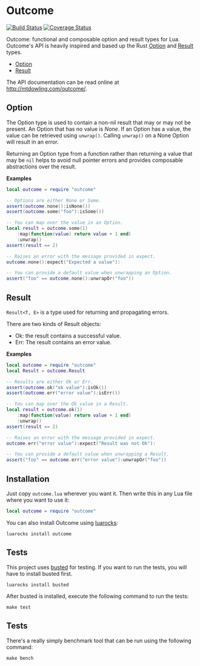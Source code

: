 # Outcome

[![Build Status](https://travis-ci.org/mtdowling/outcome.png?branch=master)](https://travis-ci.org/mtdowling/outcome)
[![Coverage Status](https://coveralls.io/repos/mtdowling/outcome/badge.svg?branch=master&service=github)](https://coveralls.io/github/mtdowling/outcome?branch=master)

Outcome: functional and composable option and result types for Lua. Outcome's
API is heavily inspired and based up the Rust
[Option](https://doc.rust-lang.org/std/option/enum.Option.html) and
[Result](https://doc.rust-lang.org/std/result/enum.Result.html) types.

* [Option](#option)
* [Result](#result)

The API documentation can be read online at http://mtdowling.com/outcome/.


## Option

The Option type is used to contain a non-nil result that may or may not be
present. An Option that has no value is *None*. If an Option has a value, the
value can be retrieved using `unwrap()`. Calling `unwrap()` on a None Option
will result in an error.

Returning an Option type from a function rather than returning a value that may
be `nil` helps to avoid null pointer errors and provides composable
abstractions over the result.

**Examples**

```lua
local outcome = require "outcome"

-- Options are either None or Some.
assert(outcome.none():isNone())
assert(outcome.some("foo"):isSome())

-- You can map over the value in an Option.
local result = outcome.some(1)
    :map(function(value) return value + 1 end)
    :unwrap()
assert(result == 2)

-- Raises an error with the message provided in expect.
outcome.none():expect("Expected a value"):

-- You can provide a default value when unwrapping an Option.
assert("foo" == outcome.none():unwrapOr("foo"))
```


## Result

`Result<T, E>` is a type used for returning and propagating errors.

There are two kinds of Result objects:

* Ok: the result contains a successful value.
* Err: The result contains an error value.

**Examples**

```lua
local outcome = require "outcome"
local Result = outcome.Result

-- Results are either Ok or Err.
assert(outcome.ok("ok value"):isOk())
assert(outcome.err("error value"):isErr())

-- You can map over the Ok value in a Result.
local result = outcome.ok(1)
    :map(function(value) return value + 1 end)
    :unwrap()
assert(result == 2)

-- Raises an error with the message provided in expect.
outcome.err("error value"):expect("Result was not Ok"):

-- You can provide a default value when unwrapping a Result.
assert("foo" == outcome.err("error value"):unwrapOr("foo"))
```


## Installation

Just copy `outcome.lua` wherever you want it. Then write this in any Lua file
where you want to use it:

```lua
local outcome = require "outcome"
```

You can also install Outcome using [luarocks](https://luarocks.org/):

```
luarocks install outcome
```


## Tests

This project uses [busted](https://github.com/Olivine-Labs/busted) for testing.
If you want to run the tests, you will have to install busted first.

```
luarocks install busted
```

After busted is installed, execute the following command to run the tests:

```
make test
```


## Tests

There's a really simply benchmark tool that can be run using the following
command:

```
make bench
```
